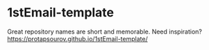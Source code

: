 # 1stEmail-template
Great repository names are short and memorable. Need inspiration? 
 https://protapsourov.github.io/1stEmail-template/
